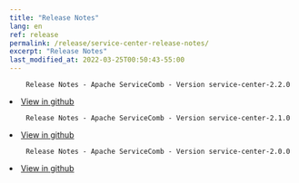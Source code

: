 ```yaml
---
title: "Release Notes"
lang: en
ref: release
permalink: /release/service-center-release-notes/
excerpt: "Release Notes"
last_modified_at: 2022-03-25T00:50:43-55:00
---
```



        Release Notes - Apache ServiceComb - Version service-center-2.2.0

<li><a href='https://github.com/apache/servicecomb-service-center/blob/v2.2.0/docs/release/releaseNotes-2.2.0.md'>View in github</a>
</li>                                                                                                                        
<p/>  

        Release Notes - Apache ServiceComb - Version service-center-2.1.0

<li><a href='https://github.com/apache/servicecomb-service-center/blob/v2.1.0/docs/release/releaseNotes-2.1.0.md'>View in github</a>
</li>                                                                                                                        
<p/>  

        Release Notes - Apache ServiceComb - Version service-center-2.0.0

<li><a href='https://github.com/apache/servicecomb-service-center/blob/v2.0.0/docs/release/releaseNotes-2.0.0.md'>View in github</a>
</li>                                                                                                                        
<p/>  
